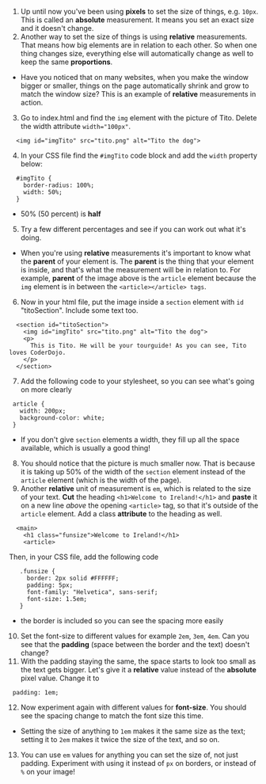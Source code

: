 1. Up until now you've been using **pixels** to set the size of things, e.g. `10px`. This is called an **absolute** measurement. It means you set an exact size and it doesn't change.
2. Another way to set the size of things is using **relative** measurements. That means how big elements are in relation to each other. So when one thing changes size, everything else will automatically change as well to keep the same **proportions**. 
 * Have you noticed that on many websites, when you make the window bigger or smaller, things on the page automatically shrink and grow to match the window size? This is an example of **relative** measurements in action.
3. Go to index.html and find the `img` element with the picture of Tito. Delete the width attribute `width="100px"`.
  ```
    <img id="imgTito" src="tito.png" alt="Tito the dog">
  ``` 
4. In your CSS file find the `#imgTito` code block and add the `width` property below:
  ```
    #imgTito {
      border-radius: 100%;
      width: 50%;
    }
  ```
 * 50% (50 percent) is **half**
5. Try a few different percentages and see if you can work out what it's doing.
 * When you're using **relative** measurements it's important to know what the **parent** of your element is. The **parent** is the thing that your element is inside, and that's what the measurement will be in relation to. For example, **parent** of the image above is the `article` element because the `img` element is in between the `<article></article> tags`.
6. Now in your html file, put the image inside a `section` element with `id` "titoSection". Include some text too. 
  ```
    <section id="titoSection">
      <img id="imgTito" src="tito.png" alt="Tito the dog">  		
      <p>
        This is Tito. He will be your tourguide! As you can see, Tito loves CoderDojo.
      </p>
    </section>
  ```
7. Add the following code to your stylesheet, so you can see what's going on more clearly
 ```
  article {
    width: 200px;
    background-color: white;
  }
 ```
 * If you don't give `section` elements a width, they fill up all the space available, which is usually a good thing!
8. You should notice that the picture is much smaller now. That is because it is taking up 50% of the width of the `section` element instead of the `article` element \(which is the width of the page\).
9. Another **relative** unit of measurement is `em`, which is related to the size of your text. **Cut** the heading `<h1>Welcome to Ireland!</h1>` and **paste** it on a new line _above_ the opening `<article>` tag, so that it's outside of the `article` element. Add a class **attribute** to the heading as well.
  ```
    <main>	
      <h1 class="funsize">Welcome to Ireland!</h1>
      <article>
  ```
 Then, in your CSS file, add the following code
 ```
    .funsize {
      border: 2px solid #FFFFFF;
      padding: 5px;
      font-family: "Helvetica", sans-serif;
      font-size: 1.5em;
    }
 ```
 * the border is included so you can see the spacing more easily
10. Set the font-size to different values for example `2em`, `3em`, `4em`. Can you see that the **padding** (space between the border and the text) doesn't change?
11. With the padding staying the same, the space starts to look too small as the text gets bigger. Let's give it a **relative** value instead of the **absolute** pixel value. Change it to
 ```
  padding: 1em;
 ```
12. Now experiment again with different values for **font-size**. You should see the spacing change to match the font size this time.
 * Setting the size of anything to `1em` makes it the same size as the text; setting it to `2em` makes it twice the size of the text, and so on.
13. You can use `em` values for anything you can set the size of, not just padding. Experiment with using it instead of `px` on borders, or instead of `%` on your image!

